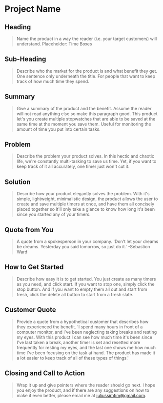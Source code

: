 # Project Name #

<!-- 
> This material was originally posted [here](http://www.quora.com/What-is-Amazons-approach-to-product-development-and-product-management). It is reproduced here for posterities sake.

There is an approach called "working backwards" that is widely used at Amazon. They work backwards from the customer, rather than starting with an idea for a product and trying to bolt customers onto it. While working backwards can be applied to any specific product decision, using this approach is especially important when developing new products or features.

For new initiatives a product manager typically starts by writing an internal press release announcing the finished product. The target audience for the press release is the new/updated product's customers, which can be retail customers or internal users of a tool or technology. Internal press releases are centered around the customer problem, how current solutions (internal or external) fail, and how the new product will blow away existing solutions.

If the benefits listed don't sound very interesting or exciting to customers, then perhaps they're not (and shouldn't be built). Instead, the product manager should keep iterating on the press release until they've come up with benefits that actually sound like benefits. Iterating on a press release is a lot less expensive than iterating on the product itself (and quicker!).

If the press release is more than a page and a half, it is probably too long. Keep it simple. 3-4 sentences for most paragraphs. Cut out the fat. Don't make it into a spec. You can accompany the press release with a FAQ that answers all of the other business or execution questions so the press release can stay focused on what the customer gets. My rule of thumb is that if the press release is hard to write, then the product is probably going to suck. Keep working at it until the outline for each paragraph flows. 

Oh, and I also like to write press-releases in what I call "Oprah-speak" for mainstream consumer products. Imagine you're sitting on Oprah's couch and have just explained the product to her, and then you listen as she explains it to her audience. That's "Oprah-speak", not "Geek-speak".

Once the project moves into development, the press release can be used as a touchstone; a guiding light. The product team can ask themselves, "Are we building what is in the press release?" If they find they're spending time building things that aren't in the press release (overbuilding), they need to ask themselves why. This keeps product development focused on achieving the customer benefits and not building extraneous stuff that takes longer to build, takes resources to maintain, and doesn't provide real customer benefit (at least not enough to warrant inclusion in the press release).
 -->
 
## Heading ##
  > Name the product in a way the reader (i.e. your target customers) will understand.
  Placeholder: Time Boxes

## Sub-Heading ##
  > Describe who the market for the product is and what benefit they get. One sentence only underneath the title.
  For people that want to keep track of how much time they spend.

## Summary ##
  > Give a summary of the product and the benefit. Assume the reader will not read anything else so make this paragraph good.
  This product let's you create multiple stopwatches that are able to be saved at the same time at the moment you save them. 
  Useful for monitoring the amount of time you put into certain tasks.

## Problem ##
  > Describe the problem your product solves.
  In this hectic and chaotic life, we're constantly multi-tasking to save us time. Yet, if you want to keep track of it all 
  accurately, one timer just won't cut it.

## Solution ##
  > Describe how your product elegantly solves the problem.
  With it's simple, lightweight, minimalistic design, the product allows the user to create and save multiple timers at once,
  and have them all concisely placed together so it'll only take a glance to know how long it's been since you started any of your timers.

## Quote from You ##
  > A quote from a spokesperson in your company.
  'Don't let your dreams be dreams. Yesterday you said tomorrow, so just do it.' -Sebastion Ward

## How to Get Started ##
  > Describe how easy it is to get started.
  You just create as many timers as you need, and click start.
  If you want to stop one, simply click the stop button.
  And if you want to empty them all out and start from fresh,
  click the delete all button to start from a fresh slate.

## Customer Quote ##
  > Provide a quote from a hypothetical customer that describes how they experienced the benefit.
  'I spend many hours in front of a computer monitor, and I've been neglecting taking breaks and resting my eyes.
  With this product I can see how much time it's been since I've last taken a break, another timer is set and resetted
  more frequently for resting my eyes, and the last one shows me how much time I've been focusing on the task at hand.
  The product has made it a lot easier to keep track of all of these types of things.'

## Closing and Call to Action ##
  > Wrap it up and give pointers where the reader should go next.
  I hope you enjoy the product, and if there are any suggestions on how to make it even better,
  please email me at juliussimtim@gmail.com.